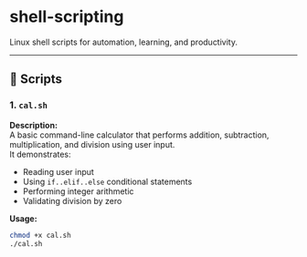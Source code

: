 # shell-scripting
Linux shell scripts for automation, learning, and productivity.


---

## 📜 Scripts

### 1. `cal.sh`
**Description:**  
A basic command-line calculator that performs addition, subtraction, multiplication, and division using user input.  
It demonstrates:
- Reading user input
- Using `if..elif..else` conditional statements
- Performing integer arithmetic
- Validating division by zero

**Usage:**
```bash
chmod +x cal.sh
./cal.sh

